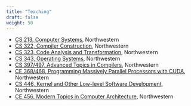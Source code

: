 ```yaml
---
title: "Teaching"
draft: false
weight: 50
---
```


- [CS 213, Computer Systems](http://pdinda.org/ics), Northwestern
- [CS 322, Compiler Construction](https://users.cs.northwestern.edu/~simonec/CC.html), Northwestern
- [CS 323, Code Analysis and Transformation](https://users.cs.northwestern.edu/~simonec/CAT.html), Northwestern
- [CS 343, Operating Systems](http://pdinda.org/os), Northwestern
- [CS 397/497, Advanced Topics in Compilers](https://users.cs.northwestern.edu/~simonec/ATC.html), Northwestern
- [CE 368/468, Programming Massively Parallel Processors with CUDA](https://www.mccormick.northwestern.edu/electrical-computer/courses/descriptions/368-468.html), Northwestern
- [CS 446, Kernel and Other Low-level Software Development](http://pdinda.org/lowlevel), Northwestern
- [CE 456, Modern Topics in Computer Architecture](https://www.mccormick.northwestern.edu/electrical-computer/courses/descriptions/456.html), Northwestern
